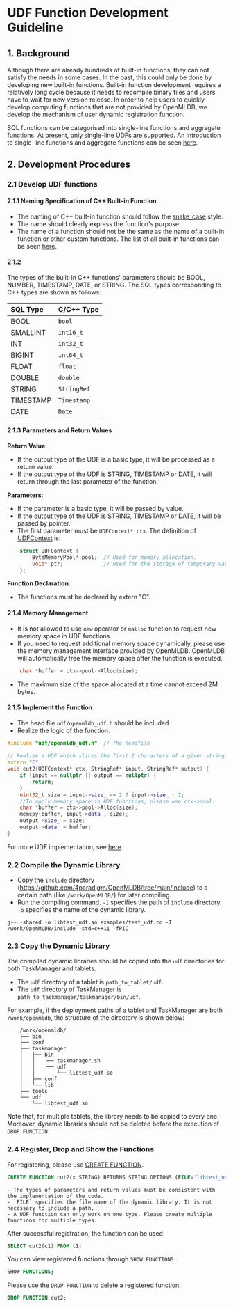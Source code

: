# UDF Function Development Guideline
## 1. Background
Although there are already hundreds of built-in functions, they can not satisfy the needs in some cases. In the past, this could only be done by developing new built-in functions. Built-in function development requires a relatively long cycle because it needs to recompile binary files and users have to wait for new version release.
In order to help users to quickly develop computing functions that are not provided by OpenMLDB, we develop the mechanism of user dynamic registration function.

SQL functions can be categorised into single-line functions and aggregate functions. At present, only single-line UDFs are supported. An introduction to single-line functions and aggregate functions can be seen [here](./built_in_function_develop_guide.md).
## 2. Development Procedures
### 2.1 Develop UDF functions
#### 2.1.1 Naming Specification of C++ Built-in Function
- The naming of C++ built-in function should follow the [snake_case](https://en.wikipedia.org/wiki/Snake_case) style.
- The name should clearly express the function's purpose.
- The name of a function should not be the same as the name of a built-in function or other custom functions. The list of all built-in functions can be seen [here](../reference/sql/functions_and_operators/Files/udfs_8h.md).

#### 2.1.2 
The types of the built-in C++ functions' parameters should be BOOL, NUMBER, TIMESTAMP, DATE, or STRING.
The SQL types corresponding to C++ types are shown as follows:

| SQL Type  | C/C++ Type  |
|:----------|:------------|
| BOOL      | `bool`      |
| SMALLINT  | `int16_t`   |
| INT       | `int32_t`   |
| BIGINT    | `int64_t`   |
| FLOAT     | `float`     |
| DOUBLE    | `double`    |
| STRING    | `StringRef` |
| TIMESTAMP | `Timestamp` |
| DATE      | `Date`      |


#### 2.1.3 Parameters and Return Values

**Return Value**:

* If the output type of the UDF is a basic type, it will be processed as a return value.
* If the output type of the UDF is STRING, TIMESTAMP or DATE, it will return through the last parameter of the function.

**Parameters**: 

* If the parameter is a basic type, it will be passed by value. 
* If the output type of the UDF is STRING, TIMESTAMP or DATE, it will be passed by pointer. 
* The first parameter must be `UDFContext* ctx`. The definition of [UDFContext](../../../include/udf/openmldb_udf.h) is:

```c++
    struct UDFContext {
        ByteMemoryPool* pool;  // Used for memory allocation.
        void* ptr;             // Used for the storage of temporary variables. Single-line functions don't use it at present.
    };
```

**Function Declaration**:
  
* The functions must be declared by extern "C".

#### 2.1.4 Memory Management

- It is not allowed to use `new` operator or `malloc` function to request new memory space in UDF functions.
- If you need to request additional memory space dynamically, please use the memory management interface provided by OpenMLDB. OpenMLDB will automatically free the memory space after the function is executed. 

```c++
    char *buffer = ctx->pool->Alloc(size);
```

- The maximum size of the space allocated at a time cannot exceed 2M bytes.


#### 2.1.5 Implement the Function
- The head file `udf/openmldb_udf.h` should be included.
- Realize the logic of the function.

```c++
#include "udf/openmldb_udf.h"  // The headfile 
 
// Realize a UDF which slices the first 2 characters of a given string. 
extern "C"
void cut2(UDFContext* ctx, StringRef* input, StringRef* output) {
    if (input == nullptr || output == nullptr) {
        return;
    }
    uint32_t size = input->size_ <= 2 ? input->size_ : 2;
    //To apply memory space in UDF functions, please use ctx->pool.
    char *buffer = ctx->pool->Alloc(size);
    memcpy(buffer, input->data_, size);
    output->size_ = size;
    output->data_ = buffer;
}
```

For more UDF implementation, see [here](../../../src/examples/test_udf.cc).


### 2.2 Compile the Dynamic Library 

- Copy the `include` directory (https://github.com/4paradigm/OpenMLDB/tree/main/include) to a certain path (like `/work/OpenMLDB/`) for later compiling. 
- Run the compiling command. `-I` specifies the path of `include` directory. `-o` specifies the name of the dynamic library.

```shell
g++ -shared -o libtest_udf.so examples/test_udf.cc -I /work/OpenMLDB/include -std=c++11 -fPIC
```

### 2.3 Copy the Dynamic Library
The compiled dynamic libraries should be copied into the `udf` directories for both TaskManager and tablets.  
- The `udf` directory of a tablet is `path_to_tablet/udf`.
- The `udf` directory of TaskManager is `path_to_taskmanager/taskmanager/bin/udf`. 

For example, if the deployment paths of a tablet and TaskManager are both `/work/openmldb`, the structure of the directory is shown below:

```
    /work/openmldb/
    ├── bin
    ├── conf
    ├── taskmanager
    │   ├── bin
    │   │   ├── taskmanager.sh
    │   │   └── udf
    │   │       └── libtest_udf.so
    │   ├── conf
    │   └── lib
    ├── tools
    └── udf
        └── libtest_udf.so
```

Note that, for multiple tablets, the library needs to be copied to every one. Moreover, dynamic libraries should not be deleted before the execution of `DROP FUNCTION`.



### 2.4 Register, Drop and Show the Functions
For registering, please use [CREATE FUNCTION](../reference/sql/ddl/FUNCTION_STATEMENT.md).
```sql
CREATE FUNCTION cut2(x STRING) RETURNS STRING OPTIONS (FILE='libtest_udf.so');
```

```{note}
- The types of parameters and return values must be consistent with the implementation of the code.
- `FILE` specifies the file name of the dynamic library. It is not necessary to include a path.
- A UDF function can only work on one type. Please create multiple functions for multiple types.
```

After successful registration, the function can be used.
```sql
SELECT cut2(c1) FROM t1;
```

You can view registered functions through `SHOW FUNCTIONS`.
```sql
SHOW FUNCTIONS;
```

Please use the `DROP FUNCTION` to delete a registered function.
```sql
DROP FUNCTION cut2;
```
